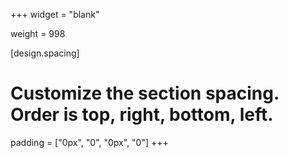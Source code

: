 +++
widget = "blank"

weight = 998

[design.spacing]
  # Customize the section spacing. Order is top, right, bottom, left.
  padding = ["0px", "0", "0px", "0"]
+++
